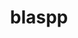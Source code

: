 ---
title: "blaspp"
layout: cache
categories: [package, develop]
meta: {"compilers": ["cce@18.0.0", "gcc@10.3.0", "gcc@11.4.0", "gcc@9.4.0", "intel-oneapi-compilers@2025.1.0"], "num_specs": 47, "num_specs_by_stack": {"e4s": 19, "e4s-cray-rhel": 4, "e4s-cray-sles": 2, "e4s-neoverse-v2": 8, "e4s-neoverse_v1": 8, "e4s-oneapi": 4, "e4s-power": 2, "root": 47}, "oss": ["rhel8", "sle_hpc15", "ubuntu20.04", "ubuntu22.04"], "platforms": ["linux"], "stacks": ["e4s", "e4s-cray-rhel", "e4s-cray-sles", "e4s-neoverse-v2", "e4s-neoverse_v1", "e4s-oneapi", "e4s-power", "root"], "targets": ["neoverse_v1", "neoverse_v2", "ppc64le", "x86_64_v3", "x86_64_v4"], "versions": ["2024.10.26"]}
spec_details: [{"compiler": "gcc@11.4.0", "hash": "35wrrzaomzu6i3cevbpk73lvqcfwolpf", "os": "ubuntu22.04", "platform": "linux", "size": "-", "stacks": ["e4s-neoverse-v2", "root"], "target": "neoverse_v2", "variants": ["build_system=cmake", "build_type=Release", "+cuda", "cuda_arch:=90", "generator=make", "~ipo", "+openmp", "~rocm", "+shared", "~sycl"], "versions": ["2024.10.26"]}, {"compiler": "gcc@11.4.0", "hash": "3fvup4mdd2mkfzab3dqwmlcnxmqhn2fb", "os": "ubuntu22.04", "platform": "linux", "size": "-", "stacks": ["e4s", "root"], "target": "x86_64_v3", "variants": ["amdgpu_target:=gfx90a", "build_system=cmake", "build_type=Release", "~cuda", "generator=make", "~ipo", "+openmp", "+rocm", "+shared", "~sycl"], "versions": ["2024.10.26"]}, {"compiler": "gcc@11.4.0", "hash": "5ss75cc6jyktspwifc7uzgfey6l5mdxp", "os": "ubuntu22.04", "platform": "linux", "size": "-", "stacks": ["e4s", "root"], "target": "x86_64_v3", "variants": ["build_system=cmake", "build_type=Release", "+cuda", "cuda_arch:=80", "generator=make", "~ipo", "+openmp", "~rocm", "+shared", "~sycl"], "versions": ["2024.10.26"]}, {"compiler": "gcc@11.4.0", "hash": "5xijdgamnscqsgyrggpb3s3hory5koey", "os": "ubuntu22.04", "platform": "linux", "size": "-", "stacks": ["e4s", "root"], "target": "x86_64_v3", "variants": ["amdgpu_target:=gfx90a", "build_system=cmake", "build_type=Release", "~cuda", "generator=make", "~ipo", "+openmp", "+rocm", "+shared", "~sycl"], "versions": ["2024.10.26"]}, {"compiler": "gcc@11.4.0", "hash": "6cdly7rmnuvfybrpz7bvnur7mmog3tjn", "os": "ubuntu22.04", "platform": "linux", "size": "-", "stacks": ["e4s-neoverse_v1", "root"], "target": "neoverse_v1", "variants": ["build_system=cmake", "build_type=Release", "+cuda", "cuda_arch:=75", "generator=make", "~ipo", "+openmp", "~rocm", "+shared", "~sycl"], "versions": ["2024.10.26"]}, {"compiler": "gcc@11.4.0", "hash": "6nbt525eqv6lbo5f6wc7emfnge6oc6l7", "os": "ubuntu22.04", "platform": "linux", "size": "-", "stacks": ["e4s", "root"], "target": "x86_64_v3", "variants": ["build_system=cmake", "build_type=Release", "~cuda", "generator=make", "~ipo", "+openmp", "~rocm", "+shared", "~sycl"], "versions": ["2024.10.26"]}, {"compiler": "gcc@10.3.0", "hash": "6nscuqntl5c26zsiuaqw5xffxjl5xtdd", "os": "sle_hpc15", "platform": "linux", "size": "-", "stacks": ["e4s-cray-sles", "root"], "target": "x86_64_v4", "variants": ["build_system=cmake", "build_type=Release", "~cuda", "generator=make", "~ipo", "+openmp", "~rocm", "+shared", "~sycl"], "versions": ["2024.10.26"]}, {"compiler": "gcc@11.4.0", "hash": "7e633nsyeuamyxpxidhgjdk6yutttnqt", "os": "ubuntu22.04", "platform": "linux", "size": "-", "stacks": ["e4s", "root"], "target": "x86_64_v3", "variants": ["amdgpu_target:=gfx90a", "build_system=cmake", "build_type=Release", "~cuda", "generator=make", "~ipo", "+openmp", "+rocm", "+shared", "~sycl"], "versions": ["2024.10.26"]}, {"compiler": "gcc@11.4.0", "hash": "7p3knbtsb4lfw3eq4napsgthoioevu7q", "os": "ubuntu22.04", "platform": "linux", "size": "-", "stacks": ["e4s-neoverse_v1", "root"], "target": "neoverse_v1", "variants": ["build_system=cmake", "build_type=Release", "~cuda", "generator=make", "~ipo", "+openmp", "~rocm", "+shared", "~sycl"], "versions": ["2024.10.26"]}, {"compiler": "intel-oneapi-compilers@2025.1.0", "hash": "a2yp3unqbcicbcchvchi3zv3wvpg7ydp", "os": "ubuntu22.04", "platform": "linux", "size": "-", "stacks": ["e4s-oneapi", "root"], "target": "x86_64_v3", "variants": ["build_system=cmake", "build_type=Release", "~cuda", "generator=make", "~ipo", "+openmp", "~rocm", "+shared", "~sycl"], "versions": ["2024.10.26"]}, {"compiler": "gcc@11.4.0", "hash": "bby6qrnifbxqsvj77le4rtrueuqmktxo", "os": "ubuntu22.04", "platform": "linux", "size": "-", "stacks": ["e4s", "root"], "target": "x86_64_v3", "variants": ["build_system=cmake", "build_type=Release", "+cuda", "cuda_arch:=90", "generator=make", "~ipo", "+openmp", "~rocm", "+shared", "~sycl"], "versions": ["2024.10.26"]}, {"compiler": "gcc@11.4.0", "hash": "bscx424oil3a6bcb4wdipux5s35gnous", "os": "ubuntu22.04", "platform": "linux", "size": "-", "stacks": ["e4s-neoverse_v1", "root"], "target": "neoverse_v1", "variants": ["build_system=cmake", "build_type=Release", "+cuda", "cuda_arch:=90", "generator=make", "~ipo", "+openmp", "~rocm", "+shared", "~sycl"], "versions": ["2024.10.26"]}, {"compiler": "gcc@11.4.0", "hash": "dreie4csslgii33wsze7a3q4gyh5grna", "os": "ubuntu22.04", "platform": "linux", "size": "-", "stacks": ["e4s-neoverse-v2", "root"], "target": "neoverse_v2", "variants": ["build_system=cmake", "build_type=Release", "~cuda", "generator=make", "~ipo", "+openmp", "~rocm", "+shared", "~sycl"], "versions": ["2024.10.26"]}, {"compiler": "gcc@9.4.0", "hash": "dufpsxvqly2koe6ox7wik67indpz4kue", "os": "ubuntu20.04", "platform": "linux", "size": "-", "stacks": ["e4s-power", "root"], "target": "ppc64le", "variants": ["build_system=cmake", "build_type=Release", "~cuda", "generator=make", "~ipo", "+openmp", "~rocm", "+shared", "~sycl"], "versions": ["2024.10.26"]}, {"compiler": "gcc@11.4.0", "hash": "dy6sk4owce77yvelaqwuciliwz5ex7gi", "os": "ubuntu22.04", "platform": "linux", "size": "-", "stacks": ["e4s-neoverse_v1", "root"], "target": "neoverse_v1", "variants": ["build_system=cmake", "build_type=Release", "+cuda", "cuda_arch:=80", "generator=make", "~ipo", "+openmp", "~rocm", "+shared", "~sycl"], "versions": ["2024.10.26"]}, {"compiler": "gcc@11.4.0", "hash": "ffk37u3eiuvkhzpriq3nq7ogn2h5sd46", "os": "ubuntu22.04", "platform": "linux", "size": "-", "stacks": ["e4s-neoverse_v1", "root"], "target": "neoverse_v1", "variants": ["build_system=cmake", "build_type=Release", "+cuda", "cuda_arch:=90", "generator=make", "~ipo", "+openmp", "~rocm", "+shared", "~sycl"], "versions": ["2024.10.26"]}, {"compiler": "gcc@11.4.0", "hash": "fws4z4vbtfbu3lx6q4qlmeniazcumu5w", "os": "ubuntu22.04", "platform": "linux", "size": "-", "stacks": ["e4s-neoverse-v2", "root"], "target": "neoverse_v2", "variants": ["build_system=cmake", "build_type=Release", "~cuda", "generator=make", "~ipo", "+openmp", "~rocm", "+shared", "~sycl"], "versions": ["2024.10.26"]}, {"compiler": "gcc@11.4.0", "hash": "gf4esvbhi6hgup44ivdvfiezsdzbc2h3", "os": "ubuntu22.04", "platform": "linux", "size": "-", "stacks": ["e4s-neoverse-v2", "root"], "target": "neoverse_v2", "variants": ["build_system=cmake", "build_type=Release", "+cuda", "cuda_arch:=90", "generator=make", "~ipo", "+openmp", "~rocm", "+shared", "~sycl"], "versions": ["2024.10.26"]}, {"compiler": "gcc@11.4.0", "hash": "htu432rwcs6tqwrqo4igde6lrb3usp4p", "os": "ubuntu22.04", "platform": "linux", "size": "-", "stacks": ["e4s", "root"], "target": "x86_64_v3", "variants": ["build_system=cmake", "build_type=Release", "~cuda", "generator=make", "~ipo", "+openmp", "~rocm", "+shared", "~sycl"], "versions": ["2024.10.26"]}, {"compiler": "gcc@11.4.0", "hash": "hv2ewceh5bah54kbvh3ovpf75nemvyic", "os": "ubuntu22.04", "platform": "linux", "size": "-", "stacks": ["e4s-neoverse_v1", "root"], "target": "neoverse_v1", "variants": ["build_system=cmake", "build_type=Release", "+cuda", "cuda_arch:=75", "generator=make", "~ipo", "+openmp", "~rocm", "+shared", "~sycl"], "versions": ["2024.10.26"]}, {"compiler": "gcc@11.4.0", "hash": "igf6g466zh7aqpyiirmrnybdjc6nwsnj", "os": "ubuntu22.04", "platform": "linux", "size": "-", "stacks": ["e4s-neoverse-v2", "root"], "target": "neoverse_v2", "variants": ["build_system=cmake", "build_type=Release", "~cuda", "generator=make", "~ipo", "+openmp", "~rocm", "+shared", "~sycl"], "versions": ["2024.10.26"]}, {"compiler": "gcc@11.4.0", "hash": "ink3cuqcth5sx3d7ta3kd4g5lvhktr2i", "os": "ubuntu22.04", "platform": "linux", "size": "-", "stacks": ["e4s-neoverse-v2", "root"], "target": "neoverse_v2", "variants": ["build_system=cmake", "build_type=Release", "+cuda", "cuda_arch:=90", "generator=make", "~ipo", "+openmp", "~rocm", "+shared", "~sycl"], "versions": ["2024.10.26"]}, {"compiler": "gcc@11.4.0", "hash": "ivip7fks6undv5gdefoukrqewlvvffoh", "os": "ubuntu22.04", "platform": "linux", "size": "-", "stacks": ["e4s", "root"], "target": "x86_64_v3", "variants": ["amdgpu_target:=gfx90a", "build_system=cmake", "build_type=Release", "~cuda", "generator=make", "~ipo", "+openmp", "+rocm", "+shared", "~sycl"], "versions": ["2024.10.26"]}, {"compiler": "gcc@11.4.0", "hash": "jitbazurantf3gu2enct4pqgbat4hvls", "os": "ubuntu22.04", "platform": "linux", "size": "-", "stacks": ["e4s-neoverse_v1", "root"], "target": "neoverse_v1", "variants": ["build_system=cmake", "build_type=Release", "+cuda", "cuda_arch:=80", "generator=make", "~ipo", "+openmp", "~rocm", "+shared", "~sycl"], "versions": ["2024.10.26"]}, {"compiler": "intel-oneapi-compilers@2025.1.0", "hash": "jypcikma4324loiujj5bjmi3zu6z6zk5", "os": "ubuntu22.04", "platform": "linux", "size": "-", "stacks": ["e4s-oneapi", "root"], "target": "x86_64_v3", "variants": ["build_system=cmake", "build_type=Release", "~cuda", "generator=make", "~ipo", "+openmp", "~rocm", "+shared", "~sycl"], "versions": ["2024.10.26"]}, {"compiler": "gcc@10.3.0", "hash": "kxvn6zxlqvdggy2nex5nghq2v7qpqqvl", "os": "sle_hpc15", "platform": "linux", "size": "-", "stacks": ["e4s-cray-sles", "root"], "target": "x86_64_v4", "variants": ["build_system=cmake", "build_type=Release", "~cuda", "generator=make", "~ipo", "+openmp", "~rocm", "+shared", "~sycl"], "versions": ["2024.10.26"]}, {"compiler": "gcc@11.4.0", "hash": "nbcykpo5qssmbhetjzbpg5x4nyrrd3ct", "os": "ubuntu22.04", "platform": "linux", "size": "-", "stacks": ["e4s", "root"], "target": "x86_64_v3", "variants": ["amdgpu_target:=gfx90a", "build_system=cmake", "build_type=Release", "~cuda", "generator=make", "~ipo", "+openmp", "+rocm", "+shared", "~sycl"], "versions": ["2024.10.26"]}, {"compiler": "gcc@11.4.0", "hash": "o7xkjiamsjrsffjjjv3s2u5iin3ubokd", "os": "ubuntu22.04", "platform": "linux", "size": "-", "stacks": ["e4s", "root"], "target": "x86_64_v3", "variants": ["amdgpu_target:=gfx90a", "build_system=cmake", "build_type=Release", "~cuda", "generator=make", "~ipo", "+openmp", "+rocm", "+shared", "~sycl"], "versions": ["2024.10.26"]}, {"compiler": "gcc@11.4.0", "hash": "ocyp2tcsaljkmwwocajuogue4hzlcy7m", "os": "ubuntu22.04", "platform": "linux", "size": "-", "stacks": ["e4s", "root"], "target": "x86_64_v3", "variants": ["build_system=cmake", "build_type=Release", "+cuda", "cuda_arch:=80", "generator=make", "~ipo", "+openmp", "~rocm", "+shared", "~sycl"], "versions": ["2024.10.26"]}, {"compiler": "gcc@11.4.0", "hash": "oqtrhr52uf6uidfoyizqrxptv544nh5t", "os": "ubuntu22.04", "platform": "linux", "size": "-", "stacks": ["e4s", "root"], "target": "x86_64_v3", "variants": ["build_system=cmake", "build_type=Release", "~cuda", "generator=make", "~ipo", "+openmp", "~rocm", "+shared", "~sycl"], "versions": ["2024.10.26"]}, {"compiler": "intel-oneapi-compilers@2025.1.0", "hash": "qrebqmoixol5u4y3pofxsadld6dg6sez", "os": "ubuntu22.04", "platform": "linux", "size": "-", "stacks": ["e4s-oneapi", "root"], "target": "x86_64_v3", "variants": ["build_system=cmake", "build_type=Release", "~cuda", "generator=make", "~ipo", "+openmp", "~rocm", "+shared", "~sycl"], "versions": ["2024.10.26"]}, {"compiler": "gcc@9.4.0", "hash": "r6wjeykyu7h3f34fpnuwcnsldxzmji2x", "os": "ubuntu20.04", "platform": "linux", "size": "-", "stacks": ["e4s-power", "root"], "target": "ppc64le", "variants": ["build_system=cmake", "build_type=Release", "+cuda", "cuda_arch:=70", "generator=make", "~ipo", "+openmp", "~rocm", "+shared", "~sycl"], "versions": ["2024.10.26"]}, {"compiler": "gcc@11.4.0", "hash": "sublsogf3dtv7qfbptbqdinr3xpgdcuq", "os": "ubuntu22.04", "platform": "linux", "size": "-", "stacks": ["e4s-neoverse_v1", "root"], "target": "neoverse_v1", "variants": ["build_system=cmake", "build_type=Release", "~cuda", "generator=make", "~ipo", "+openmp", "~rocm", "+shared", "~sycl"], "versions": ["2024.10.26"]}, {"compiler": "gcc@11.4.0", "hash": "sznj6orlohvq5eklztr774zqpj7nggl6", "os": "ubuntu22.04", "platform": "linux", "size": "-", "stacks": ["e4s-neoverse-v2", "root"], "target": "neoverse_v2", "variants": ["build_system=cmake", "build_type=Release", "~cuda", "generator=make", "~ipo", "+openmp", "~rocm", "+shared", "~sycl"], "versions": ["2024.10.26"]}, {"compiler": "gcc@11.4.0", "hash": "ttv3kbnsnovjhwte3jt2zonablvvtwx7", "os": "ubuntu22.04", "platform": "linux", "size": "-", "stacks": ["e4s", "root"], "target": "x86_64_v3", "variants": ["build_system=cmake", "build_type=Release", "+cuda", "cuda_arch:=80", "generator=make", "~ipo", "+openmp", "~rocm", "+shared", "~sycl"], "versions": ["2024.10.26"]}, {"compiler": "cce@18.0.0", "hash": "u2rrcamwrnwtae2qxcdzd2qxfydpk52f", "os": "rhel8", "platform": "linux", "size": "-", "stacks": ["e4s-cray-rhel", "root"], "target": "x86_64_v3", "variants": ["build_system=cmake", "build_type=Release", "~cuda", "generator=make", "~ipo", "+openmp", "~rocm", "+shared", "~sycl"], "versions": ["2024.10.26"]}, {"compiler": "intel-oneapi-compilers@2025.1.0", "hash": "vlq6t5ujajsoefn4sns7m5ngpi5teqol", "os": "ubuntu22.04", "platform": "linux", "size": "-", "stacks": ["e4s-oneapi", "root"], "target": "x86_64_v3", "variants": ["build_system=cmake", "build_type=Release", "~cuda", "generator=make", "~ipo", "+openmp", "~rocm", "+shared", "~sycl"], "versions": ["2024.10.26"]}, {"compiler": "gcc@11.4.0", "hash": "vuurq3rpugmx44afmk5urknclgz36ql6", "os": "ubuntu22.04", "platform": "linux", "size": "-", "stacks": ["e4s", "root"], "target": "x86_64_v3", "variants": ["amdgpu_target:=gfx90a", "build_system=cmake", "build_type=Release", "~cuda", "generator=make", "~ipo", "+openmp", "+rocm", "+shared", "~sycl"], "versions": ["2024.10.26"]}, {"compiler": "gcc@11.4.0", "hash": "wegfzldktm6xwymyqbibzw3szhnhpwd3", "os": "ubuntu22.04", "platform": "linux", "size": "-", "stacks": ["e4s", "root"], "target": "x86_64_v3", "variants": ["build_system=cmake", "build_type=Release", "+cuda", "cuda_arch:=90", "generator=make", "~ipo", "+openmp", "~rocm", "+shared", "~sycl"], "versions": ["2024.10.26"]}, {"compiler": "gcc@11.4.0", "hash": "wyotuqhjrosp7jyhhks3btsxvzrmmm3b", "os": "ubuntu22.04", "platform": "linux", "size": "-", "stacks": ["e4s", "root"], "target": "x86_64_v3", "variants": ["build_system=cmake", "build_type=Release", "+cuda", "cuda_arch:=90", "generator=make", "~ipo", "+openmp", "~rocm", "+shared", "~sycl"], "versions": ["2024.10.26"]}, {"compiler": "cce@18.0.0", "hash": "xhexztgt5sxozyvwmafnwrlk65vjcugz", "os": "rhel8", "platform": "linux", "size": "-", "stacks": ["e4s-cray-rhel", "root"], "target": "x86_64_v3", "variants": ["build_system=cmake", "build_type=Release", "~cuda", "generator=make", "~ipo", "+openmp", "~rocm", "+shared", "~sycl"], "versions": ["2024.10.26"]}, {"compiler": "gcc@11.4.0", "hash": "y2pntpzwyve6qw3t7e77pv4pztllxmas", "os": "ubuntu22.04", "platform": "linux", "size": "-", "stacks": ["e4s", "root"], "target": "x86_64_v3", "variants": ["build_system=cmake", "build_type=Release", "+cuda", "cuda_arch:=90", "generator=make", "~ipo", "+openmp", "~rocm", "+shared", "~sycl"], "versions": ["2024.10.26"]}, {"compiler": "gcc@11.4.0", "hash": "y5dc6fqhe6zkot2ss335hsutjy5dcdwc", "os": "ubuntu22.04", "platform": "linux", "size": "-", "stacks": ["e4s-neoverse-v2", "root"], "target": "neoverse_v2", "variants": ["build_system=cmake", "build_type=Release", "+cuda", "cuda_arch:=90", "generator=make", "~ipo", "+openmp", "~rocm", "+shared", "~sycl"], "versions": ["2024.10.26"]}, {"compiler": "gcc@11.4.0", "hash": "yxaeqn7wslbsii5mjkyr5veyigdpm64j", "os": "ubuntu22.04", "platform": "linux", "size": "-", "stacks": ["e4s", "root"], "target": "x86_64_v3", "variants": ["build_system=cmake", "build_type=Release", "~cuda", "generator=make", "~ipo", "+openmp", "~rocm", "+shared", "~sycl"], "versions": ["2024.10.26"]}, {"compiler": "gcc@11.4.0", "hash": "z6lxnb3x676vrg64heys3uii7swo4677", "os": "ubuntu22.04", "platform": "linux", "size": "-", "stacks": ["e4s", "root"], "target": "x86_64_v3", "variants": ["build_system=cmake", "build_type=Release", "+cuda", "cuda_arch:=80", "generator=make", "~ipo", "+openmp", "~rocm", "+shared", "~sycl"], "versions": ["2024.10.26"]}, {"compiler": "cce@18.0.0", "hash": "zhwhgymus7wgaa4qu4c23zwv6f4l5xfn", "os": "rhel8", "platform": "linux", "size": "-", "stacks": ["e4s-cray-rhel", "root"], "target": "x86_64_v3", "variants": ["build_system=cmake", "build_type=Release", "~cuda", "generator=make", "~ipo", "+openmp", "~rocm", "+shared", "~sycl"], "versions": ["2024.10.26"]}, {"compiler": "cce@18.0.0", "hash": "zrebmhvbxumohsktszlupryjskd6gcfe", "os": "rhel8", "platform": "linux", "size": "-", "stacks": ["e4s-cray-rhel", "root"], "target": "x86_64_v3", "variants": ["build_system=cmake", "build_type=Release", "~cuda", "generator=make", "~ipo", "+openmp", "~rocm", "+shared", "~sycl"], "versions": ["2024.10.26"]}]
---